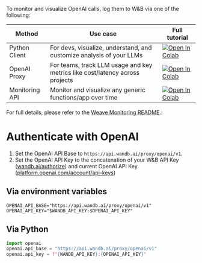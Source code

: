 To monitor and visualize OpenAI calls, log them to W&B via one of the following:

| Method | Use case | Full tutorial | 
|--------|----------|---------------|
| Python Client | For devs, visualize, understand, and customize analysis of your LLMs |[![Open In Colab](https://colab.research.google.com/assets/colab-badge.svg)](https://github.com/wandb/weave/blob/master/examples/monitoring/openai_client_quickstart.ipynb) |
| OpenAI Proxy | For teams, track LLM usage and key metrics like cost/latency across projects | [![Open In Colab](https://colab.research.google.com/assets/colab-badge.svg)](https://github.com/wandb/weave/blob/master/examples/monitoring/openai_proxy_quickstart.ipynb) |
| Monitoring API | Monitor and visualize any generic functions/app over time | [![Open In Colab](https://colab.research.google.com/assets/colab-badge.svg)](https://github.com/wandb/weave/blob/master/examples/monitoring/weave_monitor_api.ipynb) |

For full details, please refer to the [Weave Monitoring README](https://github.com/wandb/weave/tree/master/examples/monitoring).:

# Authenticate with OpenAI

1. Set the OpenAI API Base to `https://api.wandb.ai/proxy/openai/v1`.
2. Set the OpenAI API Key to the concatenation of your W&B API Key ([wandb.ai/authorize](https://wandb.ai/authorize)) and current OpenAI API Key ([platform.openai.com/account/api-keys](https://platform.openai.com/account/api-keys))

## Via environment variables

```shell
OPENAI_API_BASE="https://api.wandb.ai/proxy/openai/v1"
OPENAI_API_KEY="$WANDB_API_KEY:$OPENAI_API_KEY"
```

## Via Python

```python
import openai
openai.api_base = "https://api.wandb.ai/proxy/openai/v1"
openai.api_key = f"{WANDB_API_KEY}:{OPENAI_API_KEY}"
```
